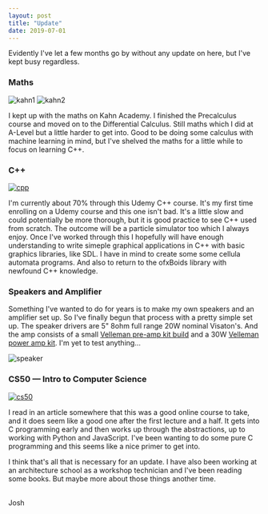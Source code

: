 ```yaml
---
layout: post
title: "Update"
date: 2019-07-01
---
```


Evidently I've let a few months go by without any update on here, but I've kept busy regardless.

### Maths

![kahn1](../../../assets/images/update/kahn1.png)
![kahn2](../../../assets/images/update/kahn2.png)

I kept up with the maths on Kahn Academy. I finished the Precalculus course and moved on to the Differential Calculus. Still maths which I did at A-Level but a little harder to get into. Good to be doing some calculus with machine learning in mind, but I've shelved the maths for a little while to focus on learning C++.

### C++
<a href="https://www.udemy.com/free-learn-c-tutorial-beginners/">![cpp](../../../assets/images/update/cpp.png) </a>

I'm currently about 70% through this Udemy C++ course. It's my first time enrolling on a Udemy course and this one isn't bad. It's a little slow and could potentially be more thorough, but it is good practice to see C++ used from scratch. The outcome will be a particle simulator too which I always enjoy. Once I've worked through this I hopefully will have enough understanding to write simeple graphical applications in C++ with basic graphics libraries, like SDL. I have in mind to create some some cellula automata programs. And also to return to the ofxBoids library with newfound C++ knowledge.

### Speakers and Amplifier

Something I've wanted to do for years is to make my own speakers and an amplifier set up. So I've finally begun that process with a pretty simple set up. The speaker drivers are 5" 8ohm full range 20W nominal Visaton's. And the amp consists of a small [Velleman pre-amp kit build](https://quasarelectronics.co.uk/Item/velleman-k8084-volume-tone-control-pre-amplifier-kit) and a 30W [Velleman power amp kit](https://quasarelectronics.co.uk/Item/velleman-k4003-2-x-30w-stereo-audio-power-amplifier-kit). I'm yet to test anything...

![speaker](../../../assets/images/update/speaker.png)

### CS50 — Intro to Computer Science

<a href="https://online-learning.harvard.edu/course/cs50-introduction-computer-science">![cs50](../../../assets/images/update/cs50.png)</a>

I read in an article somewhere that this was a good online course to take, and it does seem like a good one after the first lecture and a half. It gets into C programming early and then works up through the abstractions, up to working with Python and JavaScript. I've been wanting to do some pure C programming and this seems like a nice primer to get into.

I think that's all that is necessary for an update. I have also been working at an architecture school as a workshop technician and I've been reading some books. But maybe more about those things another time.

<br>
Josh
